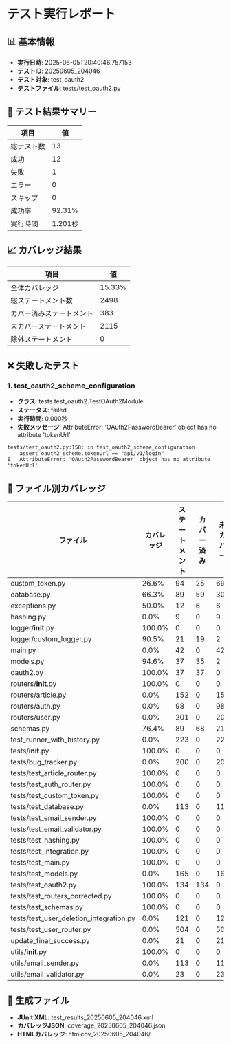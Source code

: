 # テスト実行レポート

## 📊 基本情報
- **実行日時**: 2025-06-05T20:40:46.757153
- **テストID**: 20250605_204046
- **テスト対象**: test_oauth2
- **テストファイル**: tests/test_oauth2.py

## 🧪 テスト結果サマリー

| 項目 | 値 |
|------|-----|
| 総テスト数 | 13 |
| 成功 | 12 |
| 失敗 | 1 |
| エラー | 0 |
| スキップ | 0 |
| 成功率 | 92.31% |
| 実行時間 | 1.201秒 |

## 📈 カバレッジ結果

| 項目 | 値 |
|------|-----|
| 全体カバレッジ | 15.33% |
| 総ステートメント数 | 2498 |
| カバー済みステートメント | 383 |
| 未カバーステートメント | 2115 |
| 除外ステートメント | 0 |


## ❌ 失敗したテスト

### 1. test_oauth2_scheme_configuration
- **クラス**: tests.test_oauth2.TestOAuth2Module
- **ステータス**: failed
- **実行時間**: 0.000秒
- **失敗メッセージ**: AttributeError: 'OAuth2PasswordBearer' object has no attribute 'tokenUrl'
```
tests/test_oauth2.py:158: in test_oauth2_scheme_configuration
    assert oauth2_scheme.tokenUrl == "api/v1/login"
E   AttributeError: 'OAuth2PasswordBearer' object has no attribute 'tokenUrl'
```


## 📁 ファイル別カバレッジ

| ファイル | カバレッジ | ステートメント | カバー済み | 未カバー |
|----------|------------|----------------|-----------|----------|
| custom_token.py | 26.6% | 94 | 25 | 69 |
| database.py | 66.3% | 89 | 59 | 30 |
| exceptions.py | 50.0% | 12 | 6 | 6 |
| hashing.py | 0.0% | 9 | 0 | 9 |
| logger/__init__.py | 100.0% | 0 | 0 | 0 |
| logger/custom_logger.py | 90.5% | 21 | 19 | 2 |
| main.py | 0.0% | 42 | 0 | 42 |
| models.py | 94.6% | 37 | 35 | 2 |
| oauth2.py | 100.0% | 37 | 37 | 0 |
| routers/__init__.py | 100.0% | 0 | 0 | 0 |
| routers/article.py | 0.0% | 152 | 0 | 152 |
| routers/auth.py | 0.0% | 98 | 0 | 98 |
| routers/user.py | 0.0% | 201 | 0 | 201 |
| schemas.py | 76.4% | 89 | 68 | 21 |
| test_runner_with_history.py | 0.0% | 223 | 0 | 223 |
| tests/__init__.py | 100.0% | 0 | 0 | 0 |
| tests/bug_tracker.py | 0.0% | 200 | 0 | 200 |
| tests/test_article_router.py | 100.0% | 0 | 0 | 0 |
| tests/test_auth_router.py | 100.0% | 0 | 0 | 0 |
| tests/test_custom_token.py | 100.0% | 0 | 0 | 0 |
| tests/test_database.py | 0.0% | 113 | 0 | 113 |
| tests/test_email_sender.py | 100.0% | 0 | 0 | 0 |
| tests/test_email_validator.py | 100.0% | 0 | 0 | 0 |
| tests/test_hashing.py | 100.0% | 0 | 0 | 0 |
| tests/test_integration.py | 100.0% | 0 | 0 | 0 |
| tests/test_main.py | 100.0% | 0 | 0 | 0 |
| tests/test_models.py | 0.0% | 165 | 0 | 165 |
| tests/test_oauth2.py | 100.0% | 134 | 134 | 0 |
| tests/test_routers_corrected.py | 100.0% | 0 | 0 | 0 |
| tests/test_schemas.py | 100.0% | 0 | 0 | 0 |
| tests/test_user_deletion_integration.py | 0.0% | 121 | 0 | 121 |
| tests/test_user_router.py | 0.0% | 504 | 0 | 504 |
| update_final_success.py | 0.0% | 21 | 0 | 21 |
| utils/__init__.py | 100.0% | 0 | 0 | 0 |
| utils/email_sender.py | 0.0% | 113 | 0 | 113 |
| utils/email_validator.py | 0.0% | 23 | 0 | 23 |

## 📎 生成ファイル
- **JUnit XML**: test_results_20250605_204046.xml
- **カバレッジJSON**: coverage_20250605_204046.json
- **HTMLカバレッジ**: htmlcov_20250605_204046/
